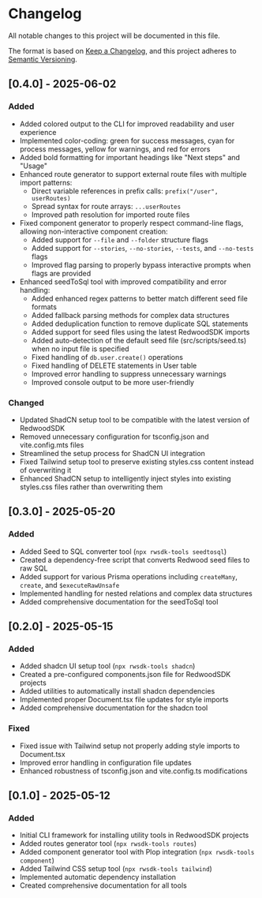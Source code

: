 # Changelog

All notable changes to this project will be documented in this file.

The format is based on [Keep a Changelog](https://keepachangelog.com/en/1.0.0/),
and this project adheres to [Semantic Versioning](https://semver.org/spec/v2.0.0.html).

## [0.4.0] - 2025-06-02

### Added
- Added colored output to the CLI for improved readability and user experience
- Implemented color-coding: green for success messages, cyan for process messages, yellow for warnings, and red for errors
- Added bold formatting for important headings like "Next steps" and "Usage"
- Enhanced route generator to support external route files with multiple import patterns:
  - Direct variable references in prefix calls: `prefix("/user", userRoutes)`
  - Spread syntax for route arrays: `...userRoutes`
  - Improved path resolution for imported route files
- Fixed component generator to properly respect command-line flags, allowing non-interactive component creation:
  - Added support for `--file` and `--folder` structure flags
  - Added support for `--stories`, `--no-stories`, `--tests`, and `--no-tests` flags
  - Improved flag parsing to properly bypass interactive prompts when flags are provided
- Enhanced seedToSql tool with improved compatibility and error handling:
  - Added enhanced regex patterns to better match different seed file formats
  - Added fallback parsing methods for complex data structures
  - Added deduplication function to remove duplicate SQL statements
  - Added support for seed files using the latest RedwoodSDK imports
  - Added auto-detection of the default seed file (src/scripts/seed.ts) when no input file is specified
  - Fixed handling of `db.user.create()` operations
  - Fixed handling of DELETE statements in User table
  - Improved error handling to suppress unnecessary warnings
  - Improved console output to be more user-friendly

### Changed
- Updated ShadCN setup tool to be compatible with the latest version of RedwoodSDK
- Removed unnecessary configuration for tsconfig.json and vite.config.mts files
- Streamlined the setup process for ShadCN UI integration
- Fixed Tailwind setup tool to preserve existing styles.css content instead of overwriting it
- Enhanced ShadCN setup to intelligently inject styles into existing styles.css files rather than overwriting them

## [0.3.0] - 2025-05-20

### Added
- Added Seed to SQL converter tool (`npx rwsdk-tools seedtosql`)
- Created a dependency-free script that converts Redwood seed files to raw SQL
- Added support for various Prisma operations including `createMany`, `create`, and `$executeRawUnsafe`
- Implemented handling for nested relations and complex data structures
- Added comprehensive documentation for the seedToSql tool

## [0.2.0] - 2025-05-15

### Added
- Added shadcn UI setup tool (`npx rwsdk-tools shadcn`)
- Created a pre-configured components.json file for RedwoodSDK projects
- Added utilities to automatically install shadcn dependencies
- Implemented proper Document.tsx file updates for style imports
- Added comprehensive documentation for the shadcn tool

### Fixed
- Fixed issue with Tailwind setup not properly adding style imports to Document.tsx
- Improved error handling in configuration file updates
- Enhanced robustness of tsconfig.json and vite.config.ts modifications

## [0.1.0] - 2025-05-12

### Added
- Initial CLI framework for installing utility tools in RedwoodSDK projects
- Added routes generator tool (`npx rwsdk-tools routes`)
- Added component generator tool with Plop integration (`npx rwsdk-tools component`)
- Added Tailwind CSS setup tool (`npx rwsdk-tools tailwind`)
- Implemented automatic dependency installation
- Created comprehensive documentation for all tools
